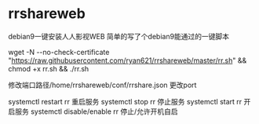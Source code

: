 # rrshareweb
debian9一键安装人人影视WEB
简单的写了个debian9能通过的一键脚本

wget -N --no-check-certificate "https://raw.githubusercontent.com/ryan621/rrshareweb/master/rr.sh" && chmod +x rr.sh && ./rr.sh

修改端口路径/home/rrshareweb/conf/rrshare.json 更改port

systemctl restart rr 重启服务
systemctl stop rr 停止服务
systemctl start rr 开启服务
systemctl disable/enable rr 停止/允许开机自启
